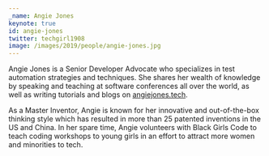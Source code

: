 ```yaml
---
_name: Angie Jones
keynote: true
id: angie-jones
twitter: techgirl1908
image: /images/2019/people/angie-jones.jpg
---
```



Angie Jones is a Senior Developer Advocate who specializes in test automation strategies and techniques. She shares her wealth of knowledge by speaking and teaching at software conferences all over the world, as well as writing tutorials and blogs on [angiejones.tech](http://angiejones.tech/).

As a Master Inventor, Angie is known for her innovative and out-of-the-box thinking style which has resulted in more than 25 patented inventions in the US and China. In her spare time, Angie volunteers with Black Girls Code to teach coding workshops to young girls in an effort to attract more women and minorities to tech.